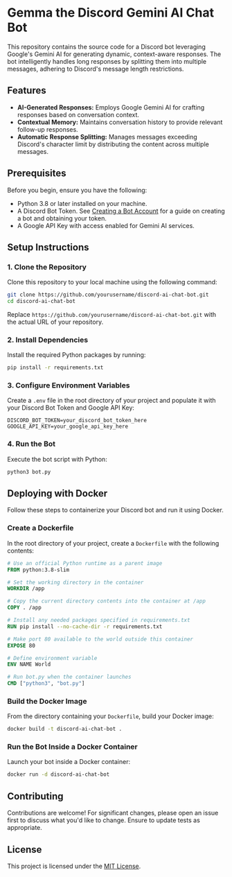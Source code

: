 # Gemma the Discord Gemini AI Chat Bot

This repository contains the source code for a Discord bot leveraging Google's Gemini AI for generating dynamic, context-aware responses. The bot intelligently handles long responses by splitting them into multiple messages, adhering to Discord's message length restrictions.

## Features

- **AI-Generated Responses:** Employs Google Gemini AI for crafting responses based on conversation context.
- **Contextual Memory:** Maintains conversation history to provide relevant follow-up responses.
- **Automatic Response Splitting:** Manages messages exceeding Discord's character limit by distributing the content across multiple messages.

## Prerequisites

Before you begin, ensure you have the following:

- Python 3.8 or later installed on your machine.
- A Discord Bot Token. See [Creating a Bot Account](https://discordpy.readthedocs.io/en/stable/discord.html) for a guide on creating a bot and obtaining your token.
- A Google API Key with access enabled for Gemini AI services.

## Setup Instructions

### 1. Clone the Repository

Clone this repository to your local machine using the following command:

```sh
git clone https://github.com/yourusername/discord-ai-chat-bot.git
cd discord-ai-chat-bot
```

Replace `https://github.com/yourusername/discord-ai-chat-bot.git` with the actual URL of your repository.

### 2. Install Dependencies

Install the required Python packages by running:

```sh
pip install -r requirements.txt
```

### 3. Configure Environment Variables

Create a `.env` file in the root directory of your project and populate it with your Discord Bot Token and Google API Key:

```plaintext
DISCORD_BOT_TOKEN=your_discord_bot_token_here
GOOGLE_API_KEY=your_google_api_key_here
```

### 4. Run the Bot

Execute the bot script with Python:

```sh
python3 bot.py
```

## Deploying with Docker

Follow these steps to containerize your Discord bot and run it using Docker.

### Create a Dockerfile

In the root directory of your project, create a `Dockerfile` with the following contents:

```Dockerfile
# Use an official Python runtime as a parent image
FROM python:3.8-slim

# Set the working directory in the container
WORKDIR /app

# Copy the current directory contents into the container at /app
COPY . /app

# Install any needed packages specified in requirements.txt
RUN pip install --no-cache-dir -r requirements.txt

# Make port 80 available to the world outside this container
EXPOSE 80

# Define environment variable
ENV NAME World

# Run bot.py when the container launches
CMD ["python3", "bot.py"]
```

### Build the Docker Image

From the directory containing your `Dockerfile`, build your Docker image:

```sh
docker build -t discord-ai-chat-bot .
```

### Run the Bot Inside a Docker Container

Launch your bot inside a Docker container:

```sh
docker run -d discord-ai-chat-bot
```

## Contributing

Contributions are welcome! For significant changes, please open an issue first to discuss what you'd like to change. Ensure to update tests as appropriate.

## License

This project is licensed under the [MIT License](https://choosealicense.com/licenses/mit/).
